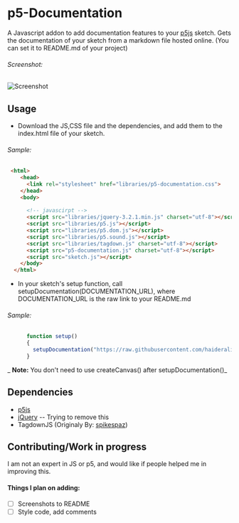 # p5-Documentation  
A Javascript addon to add documentation features to your [p5js](https://p5js.org/) sketch. Gets the documentation of your sketch from a markdown file hosted online. (You can set it to README.md of your project)  
###### Screenshot:  
![Screenshot](https://i.imgur.com/clL2LgI.png)

## Usage  
* Download the JS,CSS file and the dependencies, and add them to the index.html file of your sketch.

###### Sample: 
```html
 <html>
    <head>
      <link rel="stylesheet" href="libraries/p5-documentation.css">
    </head>
    <body>
  
      <!-- javascirpt -->
      <script src="libraries/jquery-3.2.1.min.js" charset="utf-8"></script>      
      <script src="libraries/p5.js"></script>
      <script src="libraries/p5.dom.js"></script>
      <script src="libraries/p5.sound.js"></script>
      <script src="libraries/tagdown.js" charset="utf-8"></script>
      <script src="p5-documentation.js" charset="utf-8"></script>
      <script src="sketch.js"></script>  
    </body>
  </html>
  ```  
  
* In your sketch's setup function, call setupDocumentation(DOCUMENTATION_URL), where DOCUMENTATION_URL is the raw link to your README.md  
###### Sample:  
```javascript
      function setup()
      {
        setupDocumentation("https://raw.githubusercontent.com/haideralipunjabi/p5-projects/master/archimedes-clock/README.md");  
      }
```
_ __Note:__ You don't need to use createCanvas() after setupDocumentation()_  

## Dependencies

  * [p5js](https://p5js.org/)
  * [jQuery](https://jquery.com/) -- Trying to remove this
  * TagdownJS (Originaly By: [spikespaz](https://github.com/spikespaz/))  

## Contributing/Work in progress  
I am not an expert in JS or p5, and would like if people helped me in improving this.  
 #### Things I plan on adding:
 * [ ] Screenshots to README  
 * [ ] Style code, add comments
